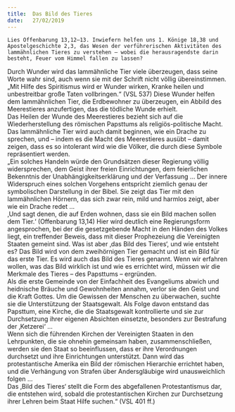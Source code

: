 ```yaml
---
title:  Das Bild des Tieres
date:   27/02/2019
---
```


`Lies Offenbarung 13,12–13. Inwiefern helfen uns 1. Könige 18,38 und Apostelgeschichte 2,3, das Wesen der verführerischen Aktivitäten des lammähnlichen Tieres zu verstehen – wobei die herausragendste darin besteht, Feuer vom Himmel fallen zu lassen?`

Durch Wunder wird das lammähnliche Tier viele überzeugen, dass seine Worte wahr sind, auch wenn sie mit der Schrift nicht völlig übereinstimmen. „Mit Hilfe des Spiritismus wird er Wunder wirken, Kranke heilen und unbestreitbar große Taten vollbringen.“ (VSL 537) Diese Wunder helfen dem lammähnlichen Tier, die Erdbewohner zu überzeugen, ein Abbild des Meerestieres anzufertigen, das die tödliche Wunde erhielt.<br>
Das Heilen der Wunde des Meerestieres bezieht sich auf die Wiederherstellung des römischen Papsttums als religiös-politische Macht. Das lammähnliche Tier wird auch damit beginnen, wie ein Drache zu sprechen, und – indem es die Macht des Meerestieres ausübt – damit zeigen, dass es so intolerant wird wie die Völker, die durch diese Symbole repräsentiert werden.<br>
„Ein solches Handeln würde den Grundsätzen dieser Regierung völlig widersprechen, dem Geist ihrer freien Einrichtungen, dem feierlichen Bekenntnis der Unabhängigkeitserklärung und der Verfassung ... Der innere Widerspruch eines solchen Vorgehens entspricht ziemlich genau der symbolischen Darstellung in der Bibel. Sie zeigt das Tier mit den lammähnlichen Hörnern, das sich zwar rein, mild und harmlos zeigt, aber wie ein Drache redet ...<br>
‚Und sagt denen, die auf Erden wohnen, dass sie ein Bild machen sollen dem Tier.‘ (Offenbarung 13,14) Hier wird deutlich eine Regierungsform angesprochen, bei der die gesetzgebende Macht in den Händen des Volkes liegt, ein treffender Beweis, dass mit dieser Prophezeiung die Vereinigten Staaten gemeint sind. Was ist aber ‚das Bild des Tieres‘, und wie entsteht es? Das Bild wird von dem zweihörnigen Tier gemacht und ist ein Bild für das erste Tier. Es wird auch das Bild des Tieres genannt. Wenn wir erfahren wollen, was das Bild wirklich ist und wie es errichtet wird, müssen wir die Merkmale des Tieres – des Papsttums – ergründen.<br>
Als die erste Gemeinde von der Einfachheit des Evangeliums abwich und heidnische Bräuche und Gewohnheiten annahm, verlor sie den Geist und die Kraft Gottes. Um die Gewissen der Menschen zu überwachen, suchte sie die Unterstützung der Staatsgewalt. Als Folge davon entstand das Papsttum, eine Kirche, die die Staatsgewalt kontrollierte und sie zur Durchsetzung ihrer eigenen Absichten einsetzte, besonders zur Bestrafung der ‚Ketzerei‘ ...<br>
Wenn sich die führenden Kirchen der Vereinigten Staaten in den Lehrpunkten, die sie ohnehin gemeinsam haben, zusammenschließen, werden sie den Staat so beeinflussen, dass er ihre Verordnungen durchsetzt und ihre Einrichtungen unterstützt. Dann wird das protestantische Amerika ein Bild der römischen Hierarchie errichtet haben, und die Verhängung von Strafen über Andersgläubige wird unausweichlich folgen ...<br>
Das ‚Bild des Tieres‘ stellt die Form des abgefallenen Protestantismus dar, die entstehen wird, sobald die protestantischen Kirchen zur Durchsetzung ihrer Lehren beim Staat Hilfe suchen.“ (VSL 401 ff.)
